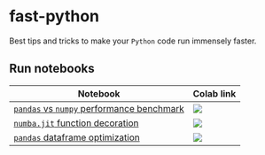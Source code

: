 # fast-python

Best tips and tricks to make your `Python` code run immensely faster.

## Run notebooks

Notebook | Colab link
--- | ---
[`pandas` vs `numpy` performance benchmark](https://nbviewer.jupyter.org/github/tomcis/fast-python/blob/master/notebooks/01_pandas-numpy.ipynb) | [![](https://colab.research.google.com/assets/colab-badge.svg)](https://colab.research.google.com/github/tomcis/fast-python/blob/master/notebooks/01_pandas-numpy.ipynb)
[`numba.jit` function decoration](https://nbviewer.jupyter.org/github/tomcis/fast-python/blob/master/notebooks/02_numba-jit.ipynb) | [![](https://colab.research.google.com/assets/colab-badge.svg)](https://colab.research.google.com/github/tomcis/fast-python/blob/master/notebooks/02_numba-jit.ipynb)
[`pandas` dataframe optimization](https://nbviewer.jupyter.org/github/tomcis/fast-python/blob/master/notebooks/03_pandas_optimization.ipynb) | [![](https://colab.research.google.com/assets/colab-badge.svg)](https://colab.research.google.com/github/tomcis/fast-python/blob/master/notebooks/03_pandas_optimization.ipynb)
